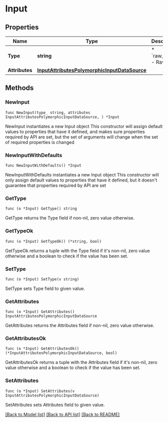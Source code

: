 # Input

## Properties

Name | Type | Description | Notes
------------ | ------------- | ------------- | -------------
**Type** | **string** | * &#x60;raw_logs&#x60; - Raw Logs | 
**Attributes** | [**InputAttributesPolymorphicInputDataSource**](InputAttributesPolymorphicInputDataSource.md) |  | 

## Methods

### NewInput

`func NewInput(type_ string, attributes InputAttributesPolymorphicInputDataSource, ) *Input`

NewInput instantiates a new Input object
This constructor will assign default values to properties that have it defined,
and makes sure properties required by API are set, but the set of arguments
will change when the set of required properties is changed

### NewInputWithDefaults

`func NewInputWithDefaults() *Input`

NewInputWithDefaults instantiates a new Input object
This constructor will only assign default values to properties that have it defined,
but it doesn't guarantee that properties required by API are set

### GetType

`func (o *Input) GetType() string`

GetType returns the Type field if non-nil, zero value otherwise.

### GetTypeOk

`func (o *Input) GetTypeOk() (*string, bool)`

GetTypeOk returns a tuple with the Type field if it's non-nil, zero value otherwise
and a boolean to check if the value has been set.

### SetType

`func (o *Input) SetType(v string)`

SetType sets Type field to given value.


### GetAttributes

`func (o *Input) GetAttributes() InputAttributesPolymorphicInputDataSource`

GetAttributes returns the Attributes field if non-nil, zero value otherwise.

### GetAttributesOk

`func (o *Input) GetAttributesOk() (*InputAttributesPolymorphicInputDataSource, bool)`

GetAttributesOk returns a tuple with the Attributes field if it's non-nil, zero value otherwise
and a boolean to check if the value has been set.

### SetAttributes

`func (o *Input) SetAttributes(v InputAttributesPolymorphicInputDataSource)`

SetAttributes sets Attributes field to given value.



[[Back to Model list]](../README.md#documentation-for-models) [[Back to API list]](../README.md#documentation-for-api-endpoints) [[Back to README]](../README.md)


